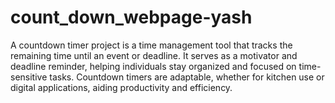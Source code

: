 # count_down_webpage-yash
A countdown timer project is a time management tool that tracks the remaining time until an event or deadline. It serves as a motivator and deadline reminder, helping individuals stay organized and focused on time-sensitive tasks. Countdown timers are adaptable, whether for kitchen use or digital applications, aiding productivity and efficiency.
